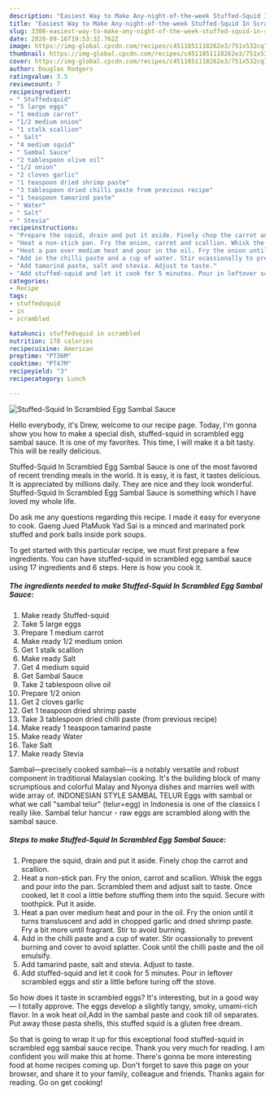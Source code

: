 ```yaml
---
description: "Easiest Way to Make Any-night-of-the-week Stuffed-Squid In Scrambled Egg Sambal Sauce"
title: "Easiest Way to Make Any-night-of-the-week Stuffed-Squid In Scrambled Egg Sambal Sauce"
slug: 3308-easiest-way-to-make-any-night-of-the-week-stuffed-squid-in-scrambled-egg-sambal-sauce
date: 2020-09-16T19:53:32.762Z
image: https://img-global.cpcdn.com/recipes/c4511851118262e3/751x532cq70/stuffed-squid-in-scrambled-egg-sambal-sauce-recipe-main-photo.jpg
thumbnail: https://img-global.cpcdn.com/recipes/c4511851118262e3/751x532cq70/stuffed-squid-in-scrambled-egg-sambal-sauce-recipe-main-photo.jpg
cover: https://img-global.cpcdn.com/recipes/c4511851118262e3/751x532cq70/stuffed-squid-in-scrambled-egg-sambal-sauce-recipe-main-photo.jpg
author: Douglas Rodgers
ratingvalue: 3.5
reviewcount: 7
recipeingredient:
- " Stuffedsquid"
- "5 large eggs"
- "1 medium carrot"
- "1/2 medium onion"
- "1 stalk scallion"
- " Salt"
- "4 medium squid"
- " Sambal Sauce"
- "2 tablespoon olive oil"
- "1/2 onion"
- "2 cloves garlic"
- "1 teaspoon dried shrimp paste"
- "3 tablespoon dried chilli paste from previous recipe"
- "1 teaspoon tamarind paste"
- " Water"
- " Salt"
- " Stevia"
recipeinstructions:
- "Prepare the squid, drain and put it aside. Finely chop the carrot and scallion."
- "Heat a non-stick pan. Fry the onion, carrot and scallion. Whisk the eggs and pour into the pan. Scrambled them and adjust salt to taste. Once cooked, let it cool a little before stuffing them into the squid. Secure with toothpick. Put it aside."
- "Heat a pan over medium heat and pour in the oil. Fry the onion until it turns transluscent and add in chopped garlic and dried shrimp paste. Fry a bit more until fragrant. Stir to avoid burning."
- "Add in the chilli paste and a cup of water. Stir ocassionally to prevent burning and cover to avoid splatter. Cook until the chilli paste and the oil emulsify."
- "Add tamarind paste, salt and stevia. Adjust to taste."
- "Add stuffed-squid and let it cook for 5 minutes. Pour in leftover scrambled eggs and stir a little before turing off the stove."
categories:
- Recipe
tags:
- stuffedsquid
- in
- scrambled

katakunci: stuffedsquid in scrambled 
nutrition: 178 calories
recipecuisine: American
preptime: "PT36M"
cooktime: "PT47M"
recipeyield: "3"
recipecategory: Lunch

---
```



![Stuffed-Squid In Scrambled Egg Sambal Sauce](https://img-global.cpcdn.com/recipes/c4511851118262e3/751x532cq70/stuffed-squid-in-scrambled-egg-sambal-sauce-recipe-main-photo.jpg)

Hello everybody, it's Drew, welcome to our recipe page. Today, I'm gonna show you how to make a special dish, stuffed-squid in scrambled egg sambal sauce. It is one of my favorites. This time, I will make it a bit tasty. This will be really delicious.

Stuffed-Squid In Scrambled Egg Sambal Sauce is one of the most favored of recent trending meals in the world. It is easy, it is fast, it tastes delicious. It is appreciated by millions daily. They are nice and they look wonderful. Stuffed-Squid In Scrambled Egg Sambal Sauce is something which I have loved my whole life.

Do ask me any questions regarding this recipe. I made it easy for everyone to cook. Gaeng Jued PlaMuok Yad Sai is a minced and marinated pork stuffed and pork balls inside pork soups.


To get started with this particular recipe, we must first prepare a few ingredients. You can have stuffed-squid in scrambled egg sambal sauce using 17 ingredients and 6 steps. Here is how you cook it.

<!--inarticleads1-->

##### The ingredients needed to make Stuffed-Squid In Scrambled Egg Sambal Sauce:

1. Make ready  Stuffed-squid
1. Take 5 large eggs
1. Prepare 1 medium carrot
1. Make ready 1/2 medium onion
1. Get 1 stalk scallion
1. Make ready  Salt
1. Get 4 medium squid
1. Get  Sambal Sauce
1. Take 2 tablespoon olive oil
1. Prepare 1/2 onion
1. Get 2 cloves garlic
1. Get 1 teaspoon dried shrimp paste
1. Take 3 tablespoon dried chilli paste (from previous recipe)
1. Make ready 1 teaspoon tamarind paste
1. Make ready  Water
1. Take  Salt
1. Make ready  Stevia


Sambal—precisely cooked sambal—is a notably versatile and robust component in traditional Malaysian cooking. It&#39;s the building block of many scrumptious and colorful Malay and Nyonya dishes and marries well with wide array of. INDONESIAN STYLE SAMBAL TELUR Eggs with sambal or what we call &#34;sambal telur&#34; (telur=egg) in Indonesia is one of the classics I really like. Sambal telur hancur - raw eggs are scrambled along with the sambal sauce. 

<!--inarticleads2-->

##### Steps to make Stuffed-Squid In Scrambled Egg Sambal Sauce:

1. Prepare the squid, drain and put it aside. Finely chop the carrot and scallion.
1. Heat a non-stick pan. Fry the onion, carrot and scallion. Whisk the eggs and pour into the pan. Scrambled them and adjust salt to taste. Once cooked, let it cool a little before stuffing them into the squid. Secure with toothpick. Put it aside.
1. Heat a pan over medium heat and pour in the oil. Fry the onion until it turns transluscent and add in chopped garlic and dried shrimp paste. Fry a bit more until fragrant. Stir to avoid burning.
1. Add in the chilli paste and a cup of water. Stir ocassionally to prevent burning and cover to avoid splatter. Cook until the chilli paste and the oil emulsify.
1. Add tamarind paste, salt and stevia. Adjust to taste.
1. Add stuffed-squid and let it cook for 5 minutes. Pour in leftover scrambled eggs and stir a little before turing off the stove.


So how does it taste in scrambled eggs? It&#39;s interesting, but in a good way — I totally approve. The eggs develop a slightly tangy, smoky, umami-rich flavor. In a wok heat oil,Add in the sambal paste and cook till oil separates. Put away those pasta shells, this stuffed squid is a gluten free dream. 

So that is going to wrap it up for this exceptional food stuffed-squid in scrambled egg sambal sauce recipe. Thank you very much for reading. I am confident you will make this at home. There's gonna be more interesting food at home recipes coming up. Don't forget to save this page on your browser, and share it to your family, colleague and friends. Thanks again for reading. Go on get cooking!
